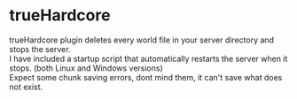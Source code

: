 # trueHardcore
trueHardcore plugin deletes every world file in your server directory and stops the server.<br>
I have included a startup script that automatically restarts the server when it stops. (both Linux and Windows versions)<br>
Expect some chunk saving errors, dont mind them, it can't save what does not exist.

